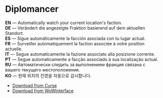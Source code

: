 ﻿Diplomancer
==============

**EN** — Automatically watch your current location's faction.  
**DE** — Verändert die angezeigte Fraktion basierend auf dem aktuellen Standort.  
**ES** — Sigue automáticamente la facción asociada con tu lugar actual.  
**FR** — Surveiller automatiquement la faction associée à votre position actuelle.  
**IT** — Segue automaticamente la fazione associato alla posizione corrente.  
**PT** — Segue automaticamente a facção associado à sua localização actual.  
**RU** — Автоматически следить за выполнением фракция связана с вашего текущего местоположения.  
**KO** — 현재 위치의 진영을 자동으로 감시합니다.

* [Download from Curse](http://www.curse.com/addons/wow/diplomancer)
* [Download from WoWInterface](http://www.wowinterface.com/downloads/info9643-Diplomancer.html)
